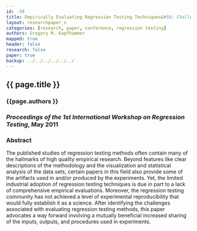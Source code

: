 ```yaml
---
id: -34
title: Empirically Evaluating Regression Testing Techniques&#58; Challenges, Solutions, and a Potential Way Forward
layout: researchpaper_n
categories: [research, paper, conference, regression testing]
authors: Gregory M. Kapfhammer
mapped: true
header: false
research: false
paper: true
backup: ../../../../../../
---
```


## {{ page.title }} [<i class="fa fa-download"></i>]({{site.baseurl}}download/research/papers/rt2011-kapfhammer.pdf "Download this Paper!")

### {{page.authors }}

### <em>Proceedings of the 1st International Workshop on Regression Testing</em>, May 2011

### Abstract

The published studies of regression testing methods often contain many of the hallmarks of high quality empirical
research. Beyond features like clear descriptions of the methodology and the visualization and statistical analysis of
the data sets, certain papers in this field also provide some of the artifacts used in and/or produced by the
experiments. Yet, the limited industrial adoption of regression testing techniques is due in part to a lack of
comprehensive empirical evaluations. Moreover, the regression testing community has not achieved a level of experimental
reproducibility that would fully establish it as a science. After identifying the challenges associated with evaluating
regression testing methods, this paper advocates a way forward involving a mutually beneficial increased sharing of the
inputs, outputs, and procedures used in experiments.
